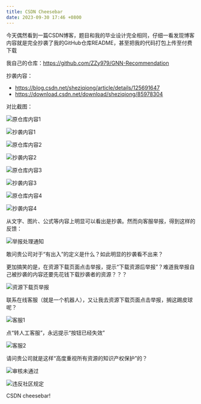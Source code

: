 ```yaml
---
title: CSDN Cheesebar
date: 2023-09-30 17:46 +0800
---
```

今天偶然看到一篇CSDN博客，题目和我的毕业设计完全相同，仔细一看发现博客内容就是完全抄袭了我的GitHub仓库README，甚至把我的代码打包上传至付费下载

我自己的仓库：<https://github.com/ZZy979/GNN-Recommendation>

抄袭内容：
* <https://blog.csdn.net/sheziqiong/article/details/125691647>
* <https://download.csdn.net/download/sheziqiong/85978304>

对比截图：

![原仓库内容1](/assets/images/csdn-cheesebar/原仓库内容1.png)

![抄袭内容1](/assets/images/csdn-cheesebar/抄袭内容1.png)

![原仓库内容2](/assets/images/csdn-cheesebar/原仓库内容2.png)

![抄袭内容2](/assets/images/csdn-cheesebar/抄袭内容2.png)

![原仓库内容3](/assets/images/csdn-cheesebar/原仓库内容3.png)

![抄袭内容3](/assets/images/csdn-cheesebar/抄袭内容3.png)

![原仓库内容4](/assets/images/csdn-cheesebar/原仓库内容4.png)

![抄袭内容4](/assets/images/csdn-cheesebar/抄袭内容4.png)

从文字、图片、公式等内容上明显可以看出是抄袭。然而向客服举报，得到这样的反馈：

![举报处理通知](/assets/images/csdn-cheesebar/举报处理通知.png)

敢问贵公司对于“有出入”的定义是什么？如此明显的抄袭看不出来？

更加搞笑的是，在资源下载页面点击举报，提示“下载资源后举报”？难道我举报自己被抄袭的内容还要先花钱下载抄袭者的资源？？？

![资源下载页举报](/assets/images/csdn-cheesebar/资源下载页举报.png)

联系在线客服（就是一个机器人），又让我去资源下载页面点击举报，搁这踢皮球呢？

![客服1](/assets/images/csdn-cheesebar/客服1.png)

点“转人工客服”，永远提示“按钮已经失效”

![客服2](/assets/images/csdn-cheesebar/客服2.png)

请问贵公司就是这样“高度重视所有资源的知识产权保护”的？

![审核未通过](/assets/images/csdn-cheesebar/审核未通过.png)

![违反社区规定](/assets/images/csdn-cheesebar/违反社区规定.png)

CSDN cheesebar!
